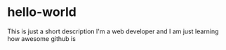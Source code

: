 # hello-world
This is just a short description
I'm a web developer and I am just learning how awesome github is

